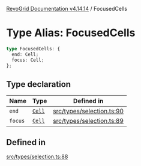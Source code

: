 [RevoGrid Documentation v4.14.14](README.md) / FocusedCells

# Type Alias: FocusedCells

```ts
type FocusedCells: {
  end: Cell;
  focus: Cell;
};
```

## Type declaration

| Name | Type | Defined in |
| ------ | ------ | ------ |
| `end` | [`Cell`](Interface.Cell.md) | [src/types/selection.ts:90](https://github.com/revolist/revogrid/blob/fdfe81f10fb07db00151f14190ac038aded766a8/src/types/selection.ts#L90) |
| `focus` | [`Cell`](Interface.Cell.md) | [src/types/selection.ts:89](https://github.com/revolist/revogrid/blob/fdfe81f10fb07db00151f14190ac038aded766a8/src/types/selection.ts#L89) |

## Defined in

[src/types/selection.ts:88](https://github.com/revolist/revogrid/blob/fdfe81f10fb07db00151f14190ac038aded766a8/src/types/selection.ts#L88)
